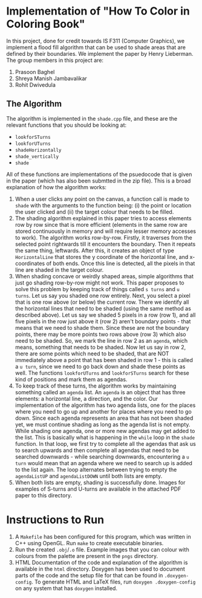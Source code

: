 # Implementation of "How To Color in Coloring Book"
In this project, done for credit towards IS F311 (Computer Graphics), we implement a flood fill algorithm that can be used to shade areas that are defined by their boundaries. We implement the paper by Henry Lieberman. The group members in this project are: 

1. Prasoon Baghel
2. Shreya Manish Jambavalikar
3. Rohit Dwivedula

## The Algorithm
The algorithm is implemented in the `shade.cpp` file, and these are the relevant functions that you should be looking at: 

- `lookforSTurns`
- `lookforUTurns`
- `shadeHorizontally`
- `shade_vertically`
- `shade`

All of these functions are implementations of the psuedocode that is given in the paper (which has also been submtted in the zip file). This is a broad explanation of how the algorithm works: 

1. When a user clicks any point on the canvas, a function call is made to `shade` with the arguments to the function being: (i) the point or location the user clicked and (ii) the target colour that needs to be filled. 
2. The shading algorithm explained in this paper tries to access elements row by row since that is more efficient (elements in the same row are stored continuously in memory and will require lesser memory accesses to work). The algorithm works row-by-row. Firstly, it traverses from the selected point rightwards till it encounters the boundary. Then it repeats the same thing, leftwards. After this, it creates an object of type `HorizontalLine` that stores the y coordinate of the horizontal line, and x-coordinates of both ends. Once this line is detected, all the pixels in that line are shaded in the target colour. 
3. When shading concave or weirdly shaped areas, simple algorithms that just go shading row-by-row might not work. This paper proposes to solve this problem by keeping track of things called `s turns` and `u turns`. Let us say you shaded one row entirely. Next, you select a pixel that is one row above (or below) the current row. There we identify all the horizontal lines that need to be shaded (using the same method as described above). Let us say we shaded 5 pixels in a row (row 1), and all five pixels in the row just above it (row 2) aren't boundary points - that means that we need to shade them. Since these are not the boundary points, there may be more points two rows above (row 3) which also need to be shaded. So, we mark the line in row 2 as an `agenda`, which means, something that needs to be shaded. Now let us say in row 2, there are some points which need to be shaded, that are NOT immediately above a point that has been shaded in row 1 - this is called a `u turn`, since we need to go back down and shade these points as well. The functions `lookforUTurns` and `lookforSTurns` search for these kind of positions and mark them as agendas. 
4. To keep track of these turns, the algorithm works by maintaining something called an `agenda` list. An `agenda` is an object that has three elements: a horizontal line, a direction, and the color. Our implementation of the algorithm has two agenda lists, one for the places where you need to go up and another for places where you need to go down. Since each agenda represents an area that has not been shaded yet, we must continue shading as long as the agenda list is not empty. While shading one agenda, one or more new agendas may get added to the list. This is basically what is happening in the `while` loop in the `shade` function. In that loop, we first try to complete all the agendas that ask us to search upwards and then complete all agendas that need to be searched downwards - while searching downwards, encountering a `u turn` would mean that an agenda where we need to search up is added to the list again. The loop alternates between trying to empty the `agendaListUP` and `agendaListDOWN` until both lists are empty.
5. When both lists are empty, shading is successfully done. Images for examples of S-turns and U-turns are available in the attached PDF paper to this directory. 

# Instructions to Run

1. A `Makefile` has been configured for this program, which was written in C++ using OpenGL. Run `make` to create executable binaries. 
2. Run the created `.obj`/`.o` file. Example images that you can colour with colours from the palette are present in the `pngs` directory. 
3. HTML Documentation of the code and explanation of the algorithm is available in the `html` directory. Doxygen has been used to document parts of the code and the setup file for that can be found in `.doxygen-config`. To generate HTML and LaTeX files, run `doxygen .doxygen-config` on any system that has `doxygen` installed. 